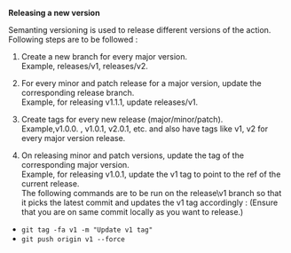**Releasing a new version**

Semanting versioning is used to release different versions of the action. Following steps are to be followed :

1. Create a new branch for every major version. \
Example, releases/v1, releases/v2.

2. For every minor and patch release for a major version, update the corresponding release branch. \
Example, for releasing v1.1.1, update releases/v1.

3. Create tags for every new release (major/minor/patch). \
Example,v1.0.0. , v1.0.1, v2.0.1, etc. and also have tags like v1, v2 for every major version release.

4. On releasing minor and patch versions, update the tag of the corresponding major version. \
Example, for releasing v1.0.1, update the v1 tag to point to the ref of the current release. \
The following commands are to be run on the release\v1 branch so that it picks the latest commit and updates the v1 tag accordingly :
(Ensure that you are on same commit locally as you want to release.)
* `git tag -fa v1 -m "Update v1 tag"`
* `git push origin v1 --force`
